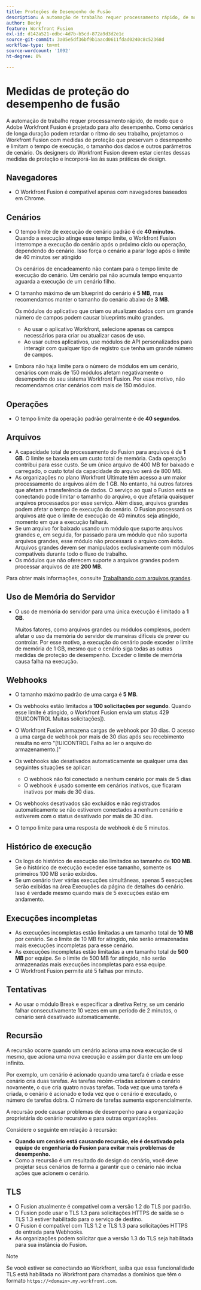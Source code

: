 ```yaml
---
title: Proteções de Desempenho de Fusão
description: A automação de trabalho requer processamento rápido, de modo que o Adobe Workfront Fusion é projetado para alto desempenho. Como cenários de longa duração podem retardar o ritmo do seu trabalho, projetamos o Workfront Fusion com medidas de proteção que preservam o desempenho e limitam o tempo de execução, o tamanho dos dados e outros parâmetros de cenário. Os designers do Workfront Fusion devem estar cientes dessas medidas de proteção e incorporá-las às suas práticas de design.
author: Becky
feature: Workfront Fusion
exl-id: d142a521-edbc-4d7b-b5cd-872a9d3d2e1c
source-git-commit: 3a05e5df36bf9b1aacd0611fdad0240c8c52368d
workflow-type: tm+mt
source-wordcount: '1092'
ht-degree: 0%

---
```


# Medidas de proteção do desempenho de fusão

A automação de trabalho requer processamento rápido, de modo que o Adobe Workfront Fusion é projetado para alto desempenho. Como cenários de longa duração podem retardar o ritmo do seu trabalho, projetamos o Workfront Fusion com medidas de proteção que preservam o desempenho e limitam o tempo de execução, o tamanho dos dados e outros parâmetros de cenário. Os designers do Workfront Fusion devem estar cientes dessas medidas de proteção e incorporá-las às suas práticas de design.

## Navegadores

* O Workfront Fusion é compatível apenas com navegadores baseados em Chrome.

## Cenários

* O tempo limite de execução de cenário padrão é de **40 minutos**. Quando a execução atinge esse tempo limite, o Workfront Fusion interrompe a execução do cenário após o próximo ciclo ou operação, dependendo do cenário. Isso força o cenário a parar logo após o limite de 40 minutos ser atingido

  Os cenários de encadeamento não contam para o tempo limite de execução do cenário. Um cenário pai não acumula tempo enquanto aguarda a execução de um cenário filho.
* O tamanho máximo de um blueprint do cenário é **5 MB**, mas recomendamos manter o tamanho do cenário abaixo de **3 MB**.

  Os módulos do aplicativo que criam ou atualizam dados com um grande número de campos podem causar blueprints muito grandes.

   * Ao usar o aplicativo Workfront, selecione apenas os campos necessários para criar ou atualizar casos de uso.
   * Ao usar outros aplicativos, use módulos de API personalizados para interagir com qualquer tipo de registro que tenha um grande número de campos.

* Embora não haja limite para o número de módulos em um cenário, cenários com mais de 150 módulos afetam negativamente o desempenho do seu sistema Workfront Fusion. Por esse motivo, não recomendamos criar cenários com mais de 150 módulos.

## Operações

* O tempo limite da operação padrão geralmente é de **40 segundos**.

<!--
* The operation timeout for calls to Adobe Workfront is **120 seconds**.
-->

## Arquivos

* A capacidade total de processamento do Fusion para arquivos é de **1 GB**. O limite se baseia em um custo total de memória. Cada operação contribui para esse custo. Se um único arquivo de 400 MB for baixado e carregado, o custo total da capacidade do arquivo será de 800 MB.
* As organizações no plano Workfront Ultimate têm acesso a um maior processamento de arquivos além de 1 GB. No entanto, há outros fatores que afetam a transferência de dados. O serviço ao qual o Fusion está se conectando pode limitar o tamanho do arquivo, o que afetaria quaisquer arquivos processados por esse serviço. Além disso, arquivos grandes podem afetar o tempo de execução do cenário. O Fusion processará os arquivos até que o limite de execução de 40 minutos seja atingido, momento em que a execução falhará.
* Se um arquivo for baixado usando um módulo que suporte arquivos grandes e, em seguida, for passado para um módulo que não suporta arquivos grandes, esse módulo não processará o arquivo com êxito. Arquivos grandes devem ser manipulados exclusivamente com módulos compatíveis durante todo o fluxo de trabalho.
* Os módulos que não oferecem suporte a arquivos grandes podem processar arquivos de até **200 MB**.

Para obter mais informações, consulte [Trabalhando com arquivos grandes](/help/workfront-fusion/references/scenarios/fusion-large-files.md).

## Uso de Memória do Servidor

* O uso de memória do servidor para uma única execução é limitado a **1 GB**.

  Muitos fatores, como arquivos grandes ou módulos complexos, podem afetar o uso da memória do servidor de maneiras difíceis de prever ou controlar. Por esse motivo, a execução do cenário pode exceder o limite de memória de 1 GB, mesmo que o cenário siga todas as outras medidas de proteção de desempenho. Exceder o limite de memória causa falha na execução.

## Webhooks

* O tamanho máximo padrão de uma carga é **5 MB**.
* Os webhooks estão limitados a **100 solicitações por segundo**. Quando esse limite é atingido, o Workfront Fusion envia um status 429 ([!UICONTROL Muitas solicitações]).
* O Workfront Fusion armazena cargas de webhook por 30 dias. O acesso a uma carga de webhook por mais de 30 dias após seu recebimento resulta no erro &quot;[!UICONTROL Falha ao ler o arquivo do armazenamento.]&quot;
* Os webhooks são desativados automaticamente se qualquer uma das seguintes situações se aplicar:

   * O webhook não foi conectado a nenhum cenário por mais de 5 dias
   * O webhook é usado somente em cenários inativos, que ficaram inativos por mais de 30 dias.

* Os webhooks desativados são excluídos e não registrados automaticamente se não estiverem conectados a nenhum cenário e estiverem com o status desativado por mais de 30 dias.
* O tempo limite para uma resposta de webhook é de 5 minutos.

## Histórico de execução

* Os logs do histórico de execução são limitados ao tamanho de **100 MB**. Se o histórico de execução exceder esse tamanho, somente os primeiros 100 MB serão exibidos.
* Se um cenário tiver várias execuções simultâneas, apenas 5 execuções serão exibidas na área Execuções da página de detalhes do cenário. Isso é verdade mesmo quando mais de 5 execuções estão em andamento.

## Execuções incompletas

* As execuções incompletas estão limitadas a um tamanho total de **10 MB** por cenário. Se o limite de 10 MB for atingido, não serão armazenadas mais execuções incompletas para esse cenário.
* As execuções incompletas estão limitadas a um tamanho total de **500 MB** por equipe. Se o limite de 500 MB for atingido, não serão armazenadas mais execuções incompletas para essa equipe.
* O Workfront Fusion permite até 5 falhas por minuto.

## Tentativas

* Ao usar o módulo Break e especificar a diretiva Retry, se um cenário falhar consecutivamente 10 vezes em um período de 2 minutos, o cenário será desativado automaticamente.

## Recursão

A recursão ocorre quando um cenário aciona uma nova execução de si mesmo, que aciona uma nova execução e assim por diante em um loop infinito.

Por exemplo, um cenário é acionado quando uma tarefa é criada e esse cenário cria duas tarefas. As tarefas recém-criadas acionam o cenário novamente, o que cria quatro novas tarefas. Toda vez que uma tarefa é criada, o cenário é acionado e toda vez que o cenário é executado, o número de tarefas dobra. O número de tarefas aumenta exponencialmente.

A recursão pode causar problemas de desempenho para a organização proprietária do cenário recursivo e para outras organizações.

Considere o seguinte em relação à recursão:

* **Quando um cenário está causando recursão, ele é desativado pela equipe de engenharia do Fusion para evitar mais problemas de desempenho.**
* Como a recursão é um resultado do design do cenário, você deve projetar seus cenários de forma a garantir que o cenário não inclua ações que acionem o cenário.

## TLS

* O Fusion atualmente é compatível com a versão 1.2 do TLS por padrão.
* O Fusion pode usar o TLS 1.3 para solicitações HTTPS de saída se o TLS 1.3 estiver habilitado para o serviço de destino.
* O Fusion é compatível com TLS 1.2 e TLS 1.3 para solicitações HTTPS de entrada para Webhooks.
* As organizações podem solicitar que a versão 1.3 do TLS seja habilitada para sua instância do Fusion.

>[!NOTE]
>
> Se você estiver se conectando ao Workfront, saiba que essa funcionalidade TLS está habilitada no Workfront para chamadas a domínios que têm o formato `https://<domain>.my.workfront.com`.
